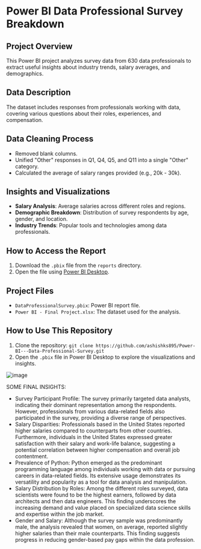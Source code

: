 # Power BI Data Professional Survey Breakdown

## Project Overview
This Power BI project analyzes survey data from 630 data professionals to extract useful insights about industry trends, salary averages, and demographics.

## Data Description
The dataset includes responses from professionals working with data, covering various questions about their roles, experiences, and compensation.

## Data Cleaning Process
- Removed blank columns.
- Unified "Other" responses in Q1, Q4, Q5, and Q11 into a single "Other" category.
- Calculated the average of salary ranges provided (e.g., 20k - 30k).

## Insights and Visualizations
- **Salary Analysis**: Average salaries across different roles and regions.
- **Demographic Breakdown**: Distribution of survey respondents by age, gender, and location.
- **Industry Trends**: Popular tools and technologies among data professionals.

## How to Access the Report
1. Download the `.pbix` file from the `reports` directory.
2. Open the file using [Power BI Desktop](https://powerbi.microsoft.com/desktop/).

## Project Files
- `DataProfessionalSurvey.pbix`: Power BI report file.
- `Power BI - Final Project.xlsx`: The dataset used for the analysis.

## How to Use This Repository
1. Clone the repository: `git clone https://github.com/ashishks895/Power-BI---Data-Professional-Survey.git`
2. Open the `.pbix` file in Power BI Desktop to explore the visualizations and insights.

![image](https://github.com/ashishks895/Power-BI---Data-Professional-Survey/assets/83638970/20723fbf-7787-4eb1-ac62-b5b380d30201)



SOME FINAL INSIGHTS:
- Survey Participant Profile:
The survey primarily targeted data analysts, indicating their dominant representation among the respondents. However, professionals from various data-related fields also participated in the survey, providing a diverse range of perspectives.
- Salary Disparities:
Professionals based in the United States reported higher salaries compared to counterparts from other countries. Furthermore, individuals in the United States expressed greater satisfaction with their salary and work-life balance, suggesting a potential correlation between higher compensation and overall job contentment.
- Prevalence of Python:
Python emerged as the predominant programming language among individuals working with data or pursuing careers in data-related fields. Its extensive usage demonstrates its versatility and popularity as a tool for data analysis and manipulation.
- Salary Distribution by Roles:
Among the different roles surveyed, data scientists were found to be the highest earners, followed by data architects and then data engineers. This finding underscores the increasing demand and value placed on specialized data science skills and expertise within the job market.
- Gender and Salary:
Although the survey sample was predominantly male, the analysis revealed that women, on average, reported slightly higher salaries than their male counterparts. This finding suggests progress in reducing gender-based pay gaps within the data profession.

